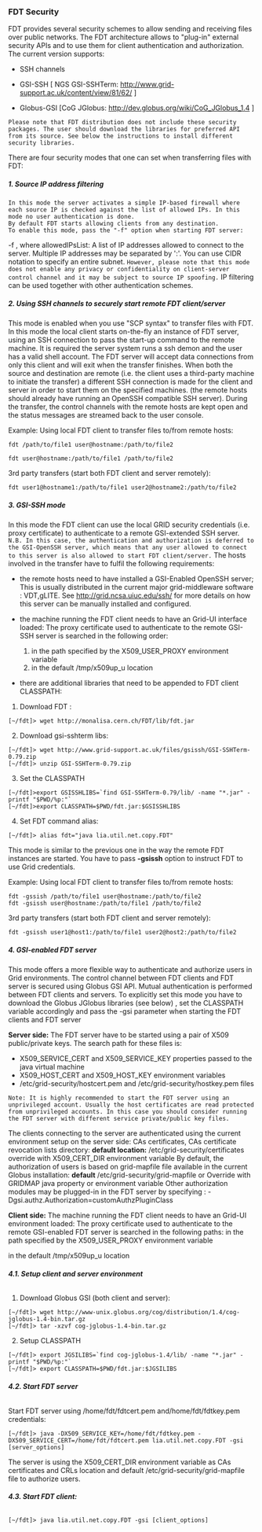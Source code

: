 ### FDT Security
FDT provides several security schemes to allow sending and receiving files over public networks.
The FDT architecture allows to "plug-in" external security APIs and to use them for client authentication and authorization. The current version supports:

* SSH channels

* GSI-SSH [ NGS GSI-SSHTerm: http://www.grid-support.ac.uk/content/view/81/62/ ]

* Globus-GSI [CoG JGlobus: http://dev.globus.org/wiki/CoG_JGlobus_1.4 ]

`Please note that FDT distribution does not include these security packages. The user should download the libraries for preferred API from its source. See below the instructions to install different security libraries.`

There are four security modes that one can set when transferring files with FDT:
##### **1. Source IP address filtering**
    In this mode the server activates a simple IP-based firewall where each source IP is checked against the list of allowed IPs. In this mode no user authentication is done.
    By default FDT starts allowing clients from any destination.
    To enable this mode, pass the "-f" option when starting FDT server:
   -f <allowedIPsList> , where allowedIPsList: A list of IP addresses allowed to connect to the server. 
Multiple IP addresses may be separated by ':'.
You can use CIDR notation to specify an entire subnet.
`However, please note that this mode does not enable any privacy or confidentiality on client-server control channel and it may be subject to source IP spoofing.`
IP filtering can be used together with other authentication schemes.
##### **2. Using SSH channels to securely start remote FDT client/server**
This mode is enabled when you use "SCP syntax" to transfer files with FDT. In this mode the local client starts on-the-fly an instance of FDT server, using an SSH connection to pass the start-up command to the remote machine. It is required the server system runs a ssh demon and the user has a valid shell account. The FDT server will accept data connections from only this client and will exit when the transfer finishes.
When both the source and destination are remote (i.e. the client uses a third-party machine to initiate the transfer) a different SSH connection is made for the client and server in order to start them on the specified machines. (the remote hosts should already have running an OpenSSH compatible SSH server).
During the transfer, the control channels with the remote hosts are kept open and the status messages are streamed back to the user console.

Example:
Using local FDT client to transfer files to/from remote hosts:
```
fdt /path/to/file1 user@hostname:/path/to/file2
```
```
fdt user@hostname:/path/to/file1 /path/to/file2
```
3rd party transfers (start both FDT client and server remotely):
```
fdt user1@hostname1:/path/to/file1 user2@hostname2:/path/to/file2
```
##### **3. GSI-SSH mode**
In this mode the FDT client can use the local GRID security credentials (i.e. proxy certificate) to authenticate to a remote GSI-extended SSH server.
`N.B. In this case, the authentication and authorization is deferred to the GSI-OpenSSH server, which means that any user allowed to connect to this server is also allowed to start FDT client/server.`
The hosts involved in the transfer have to fulfil the following requirements:
* the remote hosts need to have installed a GSI-Enabled OpenSSH server;
This is usually distributed in the current major grid-middleware software : VDT,gLITE.
See http://grid.ncsa.uiuc.edu/ssh/ for more details on how this server can be manually installed and configured.
* the machine running the FDT client needs to have an Grid-UI interface loaded:
The proxy certificate used to authenticate to the remote GSI-SSH server is searched in the following order:
    1. in the path specified by the X509_USER_PROXY environment variable
    2. in the default /tmp/x509up_u<uid> location

* there are additional libraries that need to be appended to FDT client CLASSPATH:
1. Download FDT :
```
[~/fdt]> wget http://monalisa.cern.ch/FDT/lib/fdt.jar
```
2. Download gsi-sshterm libs:
```
[~/fdt]> wget http://www.grid-support.ac.uk/files/gsissh/GSI-SSHTerm-0.79.zip
[~/fdt]> unzip GSI-SSHTerm-0.79.zip
```
3. Set the CLASSPATH
```
[~/fdt]>export GSISSHLIBS=`find GSI-SSHTerm-0.79/lib/ -name "*.jar" -printf "$PWD/%p:"`
[~/fdt]>export CLASSPATH=$PWD/fdt.jar:$GSISSHLIBS
```
4. Set FDT command alias:
```
[~/fdt]> alias fdt="java lia.util.net.copy.FDT"
```
This mode is similar to the previous one in the way the remote FDT instances are started.
You have to pass **-gsissh** option to instruct FDT to use Grid credentials.

Example:
Using local FDT client to transfer files to/from remote hosts:
```
fdt -gssish /path/to/file1 user@hostname:/path/to/file2
fdt -gsissh user@hostname:/path/to/file1 /path/to/file2
```
3rd party transfers (start both FDT client and server remotely):

```fdt -gsissh user1@host1:/path/to/file1 user2@host2:/path/to/file2```
##### **4. GSI-enabled FDT server**

This mode offers a more flexible way to authenticate and authorize users in Grid environments. The control channel between FDT clients and FDT server is secured using Globus GSI API. Mutual authentication is performed between FDT clients and servers.
To explicitly set this mode you have to download the Globus JGlobus libraries (see below) , set the CLASSPATH variable accordingly and pass the -gsi parameter when starting the FDT clients and FDT server

**Server side:**
The FDT server have to be started using a pair of X509 public/private keys. The search path for these files is:
* X509_SERVICE_CERT and X509_SERVICE_KEY properties passed to the java virtual machine
* X509_HOST_CERT and X509_HOST_KEY environment variables
* /etc/grid-security/hostcert.pem and /etc/grid-security/hostkey.pem files

`Note:
It is highly recommended to start the FDT server using an unprivileged account. Usually the host certificates are read protected from unprivileged accounts. In this case you should consider running the FDT server with different service private/public key files.`

The clients connecting to the server are authenticated using the current environment setup on the server side: CAs certificates, CAs certificate revocation lists directory:
    **default location:** /etc/grid-security/certificates
    override with X509_CERT_DIR environment variable
By default, the authorization of users is based on grid-mapfile file available in the current Globus installation:
    **default** /etc/grid-security/grid-mapfile or 
   Override with GRIDMAP java property or environment variable
Other authorization modules may be plugged-in in the FDT server by specifying : -Dgsi.authz.Authorization=customAuthzPluginClass

**Client side:**
The machine running the FDT client needs to have an Grid-UI environment loaded:
The proxy certificate used to authenticate to the remote GSI-enabled FDT server is searched in the following paths:
in the path specified by the X509_USER_PROXY environment variable

in the default /tmp/x509up_u<uid> location

###### **4.1. Setup client and server environment**

1. Download Globus GSI (both client and server):
```
[~/fdt]> wget http://www-unix.globus.org/cog/distribution/1.4/cog-jglobus-1.4-bin.tar.gz
[~/fdt]> tar -xzvf cog-jglobus-1.4-bin.tar.gz
```
2. Setup CLASSPATH
```
[~/fdt]> export JGSILIBS=`find cog-jglobus-1.4/lib/ -name "*.jar" -printf "$PWD/%p:"`
[~/fdt]> export CLASSPATH=$PWD/fdt.jar:$JGSILIBS
```
###### **4.2. Start FDT server**
Start FDT server using /home/fdt/fdtcert.pem and/home/fdt/fdtkey.pem credentials:
```
[~/fdt]> java -DX509_SERVICE_KEY=/home/fdt/fdtkey.pem -DX509_SERVICE_CERT=/home/fdt/fdtcert.pem lia.util.net.copy.FDT -gsi [server_options]
```
The server is using the X509_CERT_DIR environment variable as CAs certificates and CRLs location and default /etc/grid-security/grid-mapfile file to authorize users.

###### **4.3. Start FDT client:**
```
[~/fdt]> java lia.util.net.copy.FDT -gsi [client_options]
```
